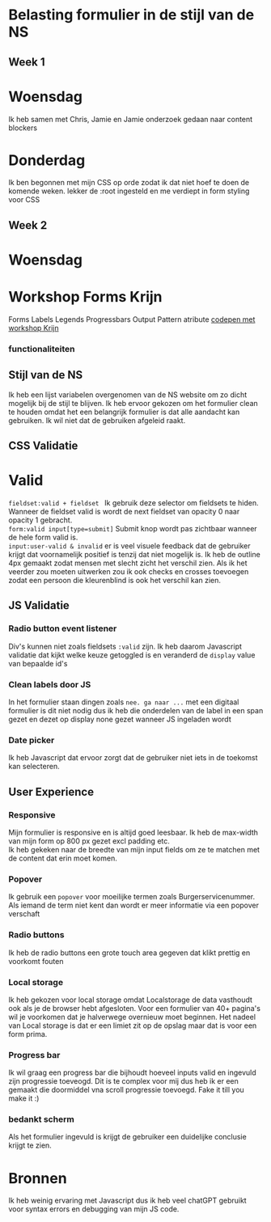 # Belasting formulier in de stijl van de NS
## Week 1
# Woensdag 
Ik heb samen met Chris, Jamie en Jamie onderzoek gedaan naar content blockers
# Donderdag
Ik ben begonnen met mijn CSS op orde zodat ik dat niet hoef te doen de komende weken. lekker de :root ingesteld en me verdiept in form styling voor CSS
## Week 2 
# Woensdag
# Workshop Forms Krijn
Forms Labels Legends Progressbars Output Pattern atribute
[codepen met workshop Krijn](https://codepen.io/stijn_ux/pen/MYWmpxm)

### functionaliteiten
## Stijl van de NS 
Ik heb een lijst variabelen overgenomen van de NS website om zo dicht mogelijk bij de stijl te blijven. Ik heb ervoor gekozen om het formulier clean te houden omdat het een belangrijk formulier is dat alle aandacht kan gebruiken. Ik wil niet dat de gebruiken afgeleid raakt.  

## CSS Validatie

# Valid
`fieldset:valid + fieldset ` Ik gebruik deze selector om fieldsets te hiden. Wanneer de fieldset valid is wordt de next fieldset van opacity 0 naar opacity 1 gebracht.  
`form:valid input[type=submit]` Submit knop wordt pas zichtbaar wanneer de hele form valid is.  
`input:user-valid & invalid` er is veel visuele feedback dat de gebruiker krijgt dat voornamelijk positief is tenzij dat niet mogelijk is. Ik heb de outline 4px gemaakt zodat mensen met slecht zicht het verschil zien. Als ik het veerder zou moeten uitwerken zou ik ook checks en crosses toevoegen zodat een persoon die kleurenblind is ook het verschil kan zien.  

## JS Validatie
### Radio button event listener
Div's kunnen niet zoals fieldsets `:valid` zijn. Ik heb daarom Javascript validatie dat kijkt welke keuze getoggled is en veranderd de `display` value van bepaalde id's  

### Clean labels door JS
In het formulier staan dingen zoals `nee. ga naar ...` met een digitaal formulier is dit niet nodig dus ik heb die onderdelen van de label in een span gezet en dezet op display none gezet wanneer JS ingeladen wordt
### Date picker
Ik heb Javascript dat ervoor zorgt dat de gebruiker niet iets in de toekomst kan selecteren.  


## User Experience

### Responsive
Mijn formulier is responsive en is altijd goed leesbaar. Ik heb de max-width van mijn form op 800 px gezet excl padding etc.  
Ik heb gekeken naar de breedte van mijn input fields om ze te matchen met de content dat erin moet komen. 
### Popover
Ik gebruik een `popover` voor moeilijke termen zoals Burgerservicenummer. Als iemand de term niet kent dan wordt er meer informatie via een popover verschaft
### Radio buttons
Ik heb de radio buttons een grote touch area gegeven dat klikt prettig en voorkomt fouten
### Local storage
Ik heb gekozen voor local storage omdat Localstorage de data vasthoudt ook als je de browser hebt afgesloten. Voor een formulier van 40+ pagina's wil je voorkomen dat je halverwege overnieuw moet beginnen. Het nadeel van Local storage is dat er een limiet zit op de opslag maar dat is voor een form prima.  
### Progress bar
Ik wil graag een progress bar die bijhoudt hoeveel inputs valid en ingevuld zijn progressie toeveogd. Dit is te complex voor mij dus heb ik er een gemaakt die doormiddel vna scroll progressie toevoegd. Fake it till you make it :)  
### bedankt scherm
Als het formulier ingevuld is krijgt de gebruiker een duidelijke conclusie krijgt te zien.

# Bronnen
Ik heb weinig ervaring met Javascript dus ik heb veel chatGPT gebruikt voor syntax errors en debugging van mijn JS code.
